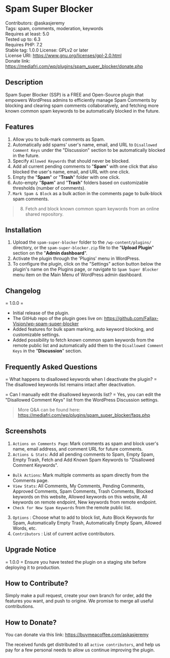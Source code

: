 # Spam Super Blocker
Contributors: @askasjeremy  
Tags: spam, comments, moderation, keywords  
Requires at least: 5.0  
Tested up to: 6.3  
Requires PHP: 7.2  
Stable tag: 1.0.0 
License: GPLv2 or later  
License URI: https://www.gnu.org/licenses/gpl-2.0.html  
Donate link: https://mediafri.com/wp/plugins/spam_super_blocker/donate.php


## Description
Spam Super Blocker (SSP) is a FREE and Open-Source plugin that empowers WordPress admins to efficiently manage Spam Comments by blocking and clearing spam comments collaboratively, and fetching more known common spam keywords to be automatically blocked in the future.


## Features
1. Allow you to bulk-mark comments as Spam.
2. Automatically add spams' user's name, email, and URL to `Disallowed Comment Keys` under the "Discussion" section to be automatically blocked in the future.
3. Specify `Allowed Keywords` that should never be blocked.
4. Add all current pending comments to "**Spam**" with one click that also blocked the user's name, email, and URL with one click.
5. Empty the "**Spam**" or "**Trash**" folder with one click.
6. Auto-empty "**Spam**" and "**Trash**" folders based on customizable thresholds (number of comments).
7. `Mark Spam & Block` as a bulk action in the comments page to bulk-block spam comments.
>8. Fetch and block known common spam keywords from an online shared repository.

## Installation
1. Upload the `spam-super-blocker` folder to the `/wp-content/plugins/` directory, or the `spam-super-blocker.zip` file to the "**Upload Plugin**" section on the "**Admin dashboard**".
2. Activate the plugin through the 'Plugins' menu in WordPress.
3. To configure the plugin, click on the "Settings" action button below the plugin's name on the Plugins page, or navigate to `Spam Super Blocker` menu item on the Main Menu of WordPress admin dashboard.

## Changelog
= 1.0.0 =
* Initial release of the plugin.
* The GitHub repo of the plugin goes live on: https://github.com/Fallax-Vision/wp-spam-super-blocker
* Added features for bulk spam marking, auto keyword blocking, and customizable settings.
* Added possibility to fetch known common spam keywords from the remote public list and automatically add them to the `Disallowed Comment Keys` in the "**Discussion**" section.

## Frequently Asked Questions
= What happens to disallowed keywords when I deactivate the plugin? =
The disallowed keywords list remains intact after deactivation.

= Can I manually edit the disallowed keywords list? =
Yes, you can edit the "Disallowed Comment Keys" list from the WordPress Discussion settings.

> More Q&A can be found here: https://mediafri.com/wp/plugins/spam_super_blocker/faqs.php

## Screenshots
1. `Actions on Comments Page`: Mark comments as spam and block user's name, email address, and comment URL for future comments.
2. `Actions & Stats`: Add all pending comments to Spam, Empty Spam, Empty Trash, Fetch and Add Known Spam Keywords to "Disallowed Comment Keywords".
- `Bulk Actions`: Mark multiple comments as spam directly from the Comments page.
- `View Stats`: All Comments, My Comments, Pending Comments, Approved Comments, Spam Comments, Trash Comments, Blocked keywords on this website, Allowed keywords on this website, All keywords on remote endpoint, New keywords from remote endpoint.
- `Check for New Spam Keywords` from the remote public list.
3. `Options` : Choose what to add to block list, Auto Block Keywords for Spam, Automatically Empty Trash, Automatically Empty Spam, Allowed Words, etc.
4. `Contributors` : List of current active contributors.

## Upgrade Notice
= 1.0.0 =
Ensure you have tested the plugin on a staging site before deploying it to production.

## How to Contribute?
Simply make a pull request, create your own branch for order, add the features you want, and push to origine. We promise to merge all useful contributions.

## How to Donate?
You can donate via this link: https://buymeacoffee.com/askasjeremy  

The received funds get distributed to all `active contributors`, and help us pay for a few personal needs to allow us continue improving the plugin.